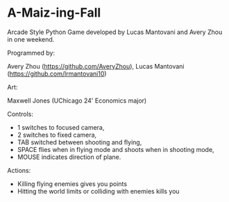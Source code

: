 # A-Maiz-ing-Fall
Arcade Style Python Game developed by Lucas Mantovani and Avery Zhou in one weekend.

Programmed by:

Avery Zhou (https://github.com/AveryZhou), 
Lucas Mantovani (https://github.com/lrmantovani10)

Art:

Maxwell Jones (UChicago 24' Economics major)

Controls:
* 1 switches to focused camera,
* 2 switches to fixed camera,
* TAB switched between shooting and flying,
* SPACE flies when in flying mode and shoots when in shooting mode,
* MOUSE indicates direction of plane.

Actions:
* Killing flying enemies gives you points
* Hitting the world limits or colliding with enemies kills you
